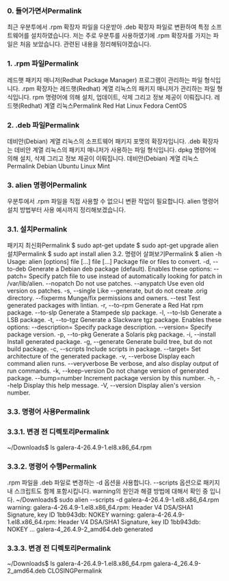 ### 0. 들어가면서Permalink
최근 우분투에서 .rpm 확장자 파일을 다운받아 .deb 확장자 파일로 변환하여 특정 소프트웨어를 설치하였습니다. 저는 주로 우분투를 사용하였기에 .rpm 확장자를 가지는 파일은 처음 보았습니다. 관련된 내용을 정리해둬야겠습니다.

### 1. .rpm 파일Permalink
레드햇 패키지 매니저(Redhat Package Manager) 프로그램이 관리하는 파일 형식입니다.
.rpm 확장자는 레드햇(Redhat) 계열 리눅스의 패키지 매니저가 관리하는 파일 형식입니다.
rpm 명령어에 의해 설치, 업데이트, 삭제 그리고 정보 제공이 이뤄집니다.
레드햇(Redhat) 계열 리눅스Permalink
Red Hat Linux
Fedora
CentOS
### 2. .deb 파일Permalink
데비안(Debian) 계열 리눅스의 소프트웨어 패키지 포맷의 확장자입니다.
.deb 확장자는 데비안 계열 리눅스의 패키지 매니저가 사용하는 파일 형식입니다.
dpkg 명령어에 의해 설치, 삭제 그리고 정보 제공이 이뤄집니다.
데비안(Debian) 계열 리눅스Permalink
Debian
Ubuntu
Linux Mint
### 3. alien 명령어Permalink
우분투에서 .rpm 파일을 직접 사용할 수 없으니 변환 작업이 필요합니다. alien 명령어 설치 방법부터 사용 예시까지 정리해보겠습니다.

### 3.1. 설치Permalink
패키지 최신화Permalink
$ sudo apt-get update
$ sudo apt-get upgrade
alien 설치Permalink
$ sudo apt install alien
3.2. 명령어 살펴보기Permalink
$ alien -h
Usage: alien [options] file [...]
  file [...]                Package file or files to convert.
  -d, --to-deb              Generate a Debian deb package (default).
     Enables these options:
       --patch=<patch>      Specify patch file to use instead of automatically
                            looking for patch in /var/lib/alien.
       --nopatch	        Do not use patches.
       --anypatch           Use even old version os patches.
       -s, --single         Like --generate, but do not create .orig
                            directory.
       --fixperms           Munge/fix permissions and owners.
       --test               Test generated packages with lintian.
  -r, --to-rpm              Generate a Red Hat rpm package.
      --to-slp              Generate a Stampede slp package.
  -l, --to-lsb              Generate a LSB package.
  -t, --to-tgz              Generate a Slackware tgz package.
     Enables these options:
       --description=<desc> Specify package description.
       --version=<version>  Specify package version.
  -p, --to-pkg              Generate a Solaris pkg package.
  -i, --install             Install generated package.
  -g, --generate            Generate build tree, but do not build package.
  -c, --scripts             Include scripts in package.
      --target=<arch>       Set architecture of the generated package.
  -v, --verbose             Display each command alien runs.
      --veryverbose         Be verbose, and also display output of run commands.
  -k, --keep-version        Do not change version of generated package.
      --bump=number         Increment package version by this number.
  -h, --help                Display this help message.
  -V, --version		        Display alien's version number.
### 3.3. 명령어 사용Permalink
### 3.3.1. 변경 전 디렉토리Permalink
~/Downloads$ ls
galera-4-26.4.9-1.el8.x86_64.rpm
### 3.3.2. 명령어 수행Permalink
.rpm 파일을 .deb 파일로 변경하는 -d 옵션을 사용합니다.
--scripts 옵션으로 패키지 내 스크립트도 함께 포함시킵니다.
warning의 원인과 해결 방법에 대해서 확인 중 입니다.
~/Downloads$ sudo alien --scripts -d galera-4-26.4.9-1.el8.x86_64.rpm 
warning: galera-4-26.4.9-1.el8.x86_64.rpm: Header V4 DSA/SHA1 Signature, key ID 1bb943db: NOKEY
warning: galera-4-26.4.9-1.el8.x86_64.rpm: Header V4 DSA/SHA1 Signature, key ID 1bb943db: NOKEY
...
galera-4_26.4.9-2_amd64.deb generated
### 3.3.3. 변경 전 디렉토리Permalink
~/Downloads$ ls
galera-4-26.4.9-1.el8.x86_64.rpm  galera-4_26.4.9-2_amd64.deb
CLOSINGPermalink
